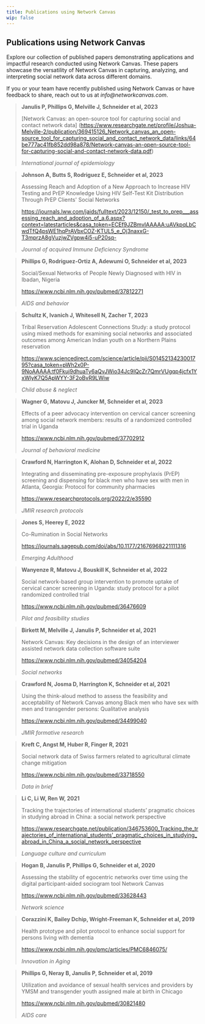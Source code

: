 ```yaml
---
title: Publications using Network Canvas
wip: false
---
```

## Publications using Network Canvas

Explore our collection of published papers demonstrating applications and impactful research conducted using Network Canvas. These papers showcase the versatility of Network Canvas in capturing, analyzing, and interpreting social network data across different domains. 

If you or your team have recently published using Network Canvas or have feedback to share, reach out to us at _info@networkcanvas.com_. 

> **Janulis P, Phillips G, Melville J, Schneider et al,	2023**
>
> [Network Canvas: an open-source tool for capturing social and contact network data]	(https://www.researchgate.net/profile/Joshua-Melville-2/publication/369415126_Network_canvas_an_open-source_tool_for_capturing_social_and_contact_network_data/links/64be777ac41fb852dd98a878/Network-canvas-an-open-source-tool-for-capturing-social-and-contact-network-data.pdf)
>
> _International journal of epidemiology_

> **Johnson A, Butts S, Rodriguez E, Schneider et al,	2023**	
>
> Assessing Reach and Adoption of a New Approach to Increase HIV Testing and PrEP Knowledge Using HIV Self-Test Kit Distribution Through PrEP Clients' Social Networks	
>
> https://journals.lww.com/jaids/fulltext/2023/12150/_test_to_prep___assessing_reach_and_adoption_of_a.6.aspx?context=latestarticles&casa_token=ECEf9JZBmvIAAAAA:uAVkpqLbCwdTfQ4psWE1hqPrAVbxCOZ-KTUL5_e_Oj3naxxG-T3mprzA8gVuzjwZVgpw4i5-uP20sq-
>
> _Journal of acquired Immune Deficiency Syndrome_

> **Phillips G, Rodriguez-Ortiz A, Adewumi O, Schneider et al,	2023**
>
> Social/Sexual Networks of People Newly Diagnosed with HIV in Ibadan, Nigeria
> 
> https://www.ncbi.nlm.nih.gov/pubmed/37812271
>
> _AIDS and behavior_

> **Schultz K, Ivanich J, Whitesell N, Zacher T, 2023**
>
>Tribal Reservation Adolescent Connections Study: a study protocol using mixed methods for examining social networks and associated outcomes among American Indian youth on a Northern Plains reservation
>
> https://www.sciencedirect.com/science/article/pii/S0145213423001795?casa_token=pWh2x0P-9NoAAAAA:tf0Fkuj9dhuaTy6aQvJWio34Jc9IQcZr7QmrVUgqp4jcfx1YxWlyK7Q5ApWYY-3F2oBvR9LWiw
>
> _Child abuse & neglect_

> **Wagner G, Matovu J, Juncker M, Schneider et al, 2023**
>
> Effects of a peer advocacy intervention on cervical cancer screening among social network members: results of a randomized controlled trial in Uganda
>
>https://www.ncbi.nlm.nih.gov/pubmed/37702912
>
> _Journal of behavioral medicine_

> **Crawford N, Harrington K, Alohan D, Schneider et al,	2022**
> 
> Integrating and disseminating pre-exposure prophylaxis (PrEP) screening and dispensing for black men who have sex with men in Atlanta, Georgia: Protocol for community pharmacies	
>
> https://www.researchprotocols.org/2022/2/e35590
>
> _JMIR research protocols_

> **Jones S, Heerey E, 2022**
>
> Co-Rumination in Social Networks
>
> https://journals.sagepub.com/doi/abs/10.1177/21676968221111316
>
> _Emerging Adulthood_

> **Wanyenze R, Matovu J, Bouskill K, Schneider et al, 2022**
> 
> Social network-based group intervention to promote uptake of cervical cancer screening in Uganda: study protocol for a pilot randomized controlled trial
>
> https://www.ncbi.nlm.nih.gov/pubmed/36476609
>
> _Pilot and feasibility studies_

> **Birkett M, Melville J, Janulis P, Schneider et al,	2021**
> 
> Network Canvas: Key decisions in the design of an interviewer assisted network data collection software suite	
>
> https://www.ncbi.nlm.nih.gov/pubmed/34054204
>
> _Social networks_

> **Crawford N, Josma D, Harrington K, Schneider et al,	2021**	
>
> Using the think-aloud method to assess the feasibility and acceptability of Network Canvas among Black men who have sex with men and transgender persons: Qualitative analysis	
>
> https://www.ncbi.nlm.nih.gov/pubmed/34499040
>
> _JMIR formative research_

> **Kreft C, Angst M, Huber R, Finger R,	2021**
>
> Social network data of Swiss farmers related to agricultural climate change mitigation
>
> https://www.ncbi.nlm.nih.gov/pubmed/33718550
>
> _Data in brief_

> **Li C, Li W, Ren W, 2021**
>
>	Tracking the trajectories of international students’ pragmatic choices in studying abroad in China: a social network perspective	
>
> https://www.researchgate.net/publication/346753600_Tracking_the_trajectories_of_international_students'_pragmatic_choices_in_studying_abroad_in_China_a_social_network_perspective
>
> _Language culture and curriculum_

> **Hogan B, Janulis P, Phillips G, Schneider et al,	2020**	
> 
> Assessing the stability of egocentric networks over time using the digital participant-aided sociogram tool Network Canvas	
> 
> https://www.ncbi.nlm.nih.gov/pubmed/33628443
>
> _Network science_

> **Corazzini K, Bailey Dchip, Wright-Freeman K, Schneider et al, 2019**
> 
> Health prototype and pilot protocol to enhance social support for persons living with dementia
> 
> https://www.ncbi.nlm.nih.gov/pmc/articles/PMC6846075/
>
> _Innovation in Aging_

> **Phillips G, Neray B, Janulis P, Schneider et al,	2019**
>
> Utilization and avoidance of sexual health services and providers by YMSM and transgender youth assigned male at birth in Chicago	
> 
> https://www.ncbi.nlm.nih.gov/pubmed/30821480
>
> _AIDS care_
